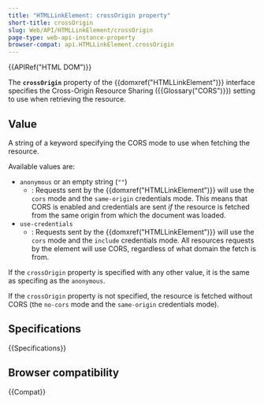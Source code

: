 ```yaml
---
title: "HTMLLinkElement: crossOrigin property"
short-title: crossOrigin
slug: Web/API/HTMLLinkElement/crossOrigin
page-type: web-api-instance-property
browser-compat: api.HTMLLinkElement.crossOrigin
---
```


{{APIRef("HTML DOM")}}

The **`crossOrigin`** property of the {{domxref("HTMLLinkElement")}} interface specifies the Cross-Origin Resource Sharing ({{Glossary("CORS")}}) setting to use when retrieving the resource.

## Value

A string of a keyword specifying the CORS mode to use when fetching the resource.

Available values are:

- `anonymous` or an empty string (`""`)
  - : Requests sent by the {{domxref("HTMLLinkElement")}} will use the `cors` mode and the `same-origin` credentials mode. This means that CORS is enabled and credentials are sent _if_ the resource is fetched from the same origin from which the document was loaded.
- `use-credentials`
  - : Requests sent by the {{domxref("HTMLLinkElement")}} will use the `cors` mode and the `include` credentials mode. All resources requests by the element will use CORS, regardless of what domain the fetch is from.

If the `crossOrigin` property is specified with any other value, it is the same as specifing as the `anonymous`.

If the `crossOrigin` property is not specified, the resource is fetched without CORS (the `no-cors` mode and the `same-origin` credentials mode).

## Specifications

{{Specifications}}

## Browser compatibility

{{Compat}}
